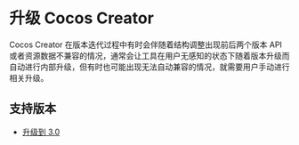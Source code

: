 # 升级 Cocos Creator

Cocos Creator 在版本迭代过程中有时会伴随着结构调整出现前后两个版本 API 或者资源数据不兼容的情况，通常会让工具在用户无感知的状态下随着版本升级而自动进行内部升级，但有时也可能出现无法自动兼容的情况，就需要用户手动进行相关升级。

## 支持版本

- [升级到 3.0](upgrade-guide-v3.0.md)
